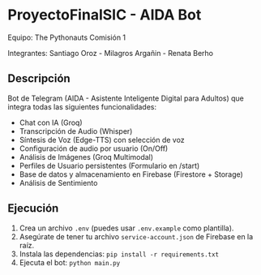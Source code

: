# ProyectoFinalSIC - AIDA Bot
Equipo: The Pythonauts
Comisión 1  

Integrantes:
Santiago Oroz - Milagros Argañin - Renata Berho

## Descripción
Bot de Telegram (AIDA - Asistente Inteligente Digital para Adultos) que integra todas las siguientes funcionalidades:
-   Chat con IA (Groq)
-   Transcripción de Audio (Whisper)
-   Síntesis de Voz (Edge-TTS) con selección de voz
-   Configuración de audio por usuario (On/Off)
-   Análisis de Imágenes (Groq Multimodal)
-   Perfiles de Usuario persistentes (Formulario en /start)
-   Base de datos y almacenamiento en Firebase (Firestore + Storage)
-   Análisis de Sentimiento

## Ejecución
1.  Crea un archivo `.env` (puedes usar `.env.example` como plantilla).
2.  Asegúrate de tener tu archivo `service-account.json` de Firebase en la raíz.
3.  Instala las dependencias: `pip install -r requirements.txt`
4.  Ejecuta el bot: `python main.py`